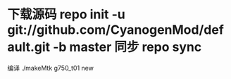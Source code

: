 下载源码
repo init -u git://github.com/CyanogenMod/default.git -b master
同步
repo sync
=======
编译
./makeMtk g750_t01 new
